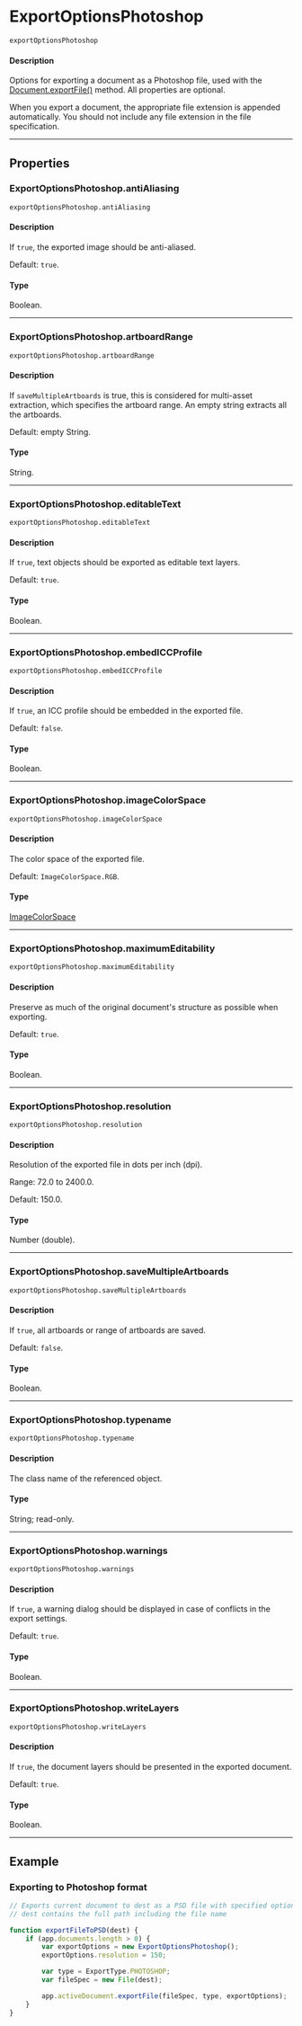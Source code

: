 # ExportOptionsPhotoshop

`exportOptionsPhotoshop`

#### Description

Options for exporting a document as a Photoshop file, used with the [Document.exportFile()](Document.md#jsobjref-document-exportfile) method. All properties are optional.

When you export a document, the appropriate file extension is appended automatically. You should not include any file extension in the file specification.

---

## Properties

### ExportOptionsPhotoshop.antiAliasing

`exportOptionsPhotoshop.antiAliasing`

#### Description

If `true`, the exported image should be anti-aliased.

Default: `true`.

#### Type

Boolean.

---

### ExportOptionsPhotoshop.artboardRange

`exportOptionsPhotoshop.artboardRange`

#### Description

If `saveMultipleArtboards` is true, this is considered for multi-asset extraction, which specifies the artboard range. An empty string extracts all the artboards.

Default: empty String.

#### Type

String.

---

### ExportOptionsPhotoshop.editableText

`exportOptionsPhotoshop.editableText`

#### Description

If `true`, text objects should be exported as editable text layers.

Default: `true`.

#### Type

Boolean.

---

### ExportOptionsPhotoshop.embedICCProfile

`exportOptionsPhotoshop.embedICCProfile`

#### Description

If `true`, an ICC profile should be embedded in the exported file.

Default: `false`.

#### Type

Boolean.

---

### ExportOptionsPhotoshop.imageColorSpace

`exportOptionsPhotoshop.imageColorSpace`

#### Description

The color space of the exported file.

Default: `ImageColorSpace.RGB`.

#### Type

[ImageColorSpace](scripting-constants.md#imagecolorspace)

---

### ExportOptionsPhotoshop.maximumEditability

`exportOptionsPhotoshop.maximumEditability`

#### Description

Preserve as much of the original document's structure as possible when exporting.

Default: `true`.

#### Type

Boolean.

---

### ExportOptionsPhotoshop.resolution

`exportOptionsPhotoshop.resolution`

#### Description

Resolution of the exported file in dots per inch (dpi).

Range: 72.0 to 2400.0.

Default: 150.0.

#### Type

Number (double).

---

### ExportOptionsPhotoshop.saveMultipleArtboards

`exportOptionsPhotoshop.saveMultipleArtboards`

#### Description

If `true`, all artboards or range of artboards are saved.

Default: `false`.

#### Type

Boolean.

---

### ExportOptionsPhotoshop.typename

`exportOptionsPhotoshop.typename`

#### Description

The class name of the referenced object.

#### Type

String; read-only.

---

### ExportOptionsPhotoshop.warnings

`exportOptionsPhotoshop.warnings`

#### Description

If `true`, a warning dialog should be displayed in case of conflicts in the export settings.

Default: `true`.

#### Type

Boolean.

---

### ExportOptionsPhotoshop.writeLayers

`exportOptionsPhotoshop.writeLayers`

#### Description

If `true`, the document layers should be presented in the exported document.

Default: `true`.

#### Type

Boolean.

---

## Example

### Exporting to Photoshop format

```javascript
// Exports current document to dest as a PSD file with specified options,
// dest contains the full path including the file name

function exportFileToPSD(dest) {
    if (app.documents.length > 0) {
        var exportOptions = new ExportOptionsPhotoshop();
        exportOptions.resolution = 150;

        var type = ExportType.PHOTOSHOP;
        var fileSpec = new File(dest);

        app.activeDocument.exportFile(fileSpec, type, exportOptions);
    }
}
```

